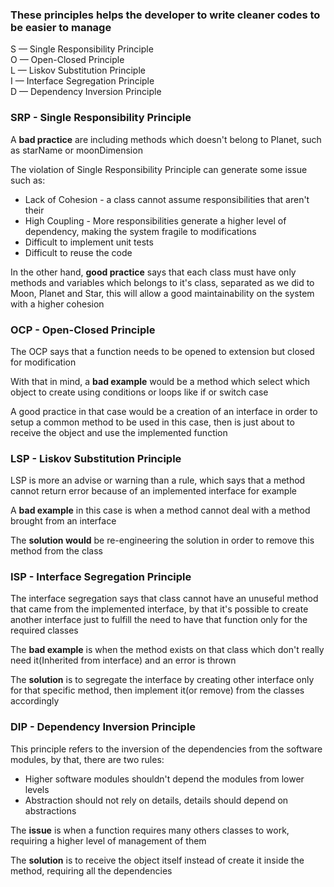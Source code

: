 ### These principles helps the developer to write cleaner codes to be easier to manage

S — Single Responsibility Principle  
O — Open-Closed Principle  
L — Liskov Substitution Principle  
I — Interface Segregation Principle  
D — Dependency Inversion Principle

### SRP - Single Responsibility Principle  

A **bad practice** are including methods which doesn't belong to Planet, such as starName or moonDimension

The violation of Single Responsibility Principle can generate some issue such as:

* Lack of Cohesion - a class cannot assume responsibilities that aren't their
* High Coupling - More responsibilities generate a higher level of dependency, making the system fragile to modifications
* Difficult to implement unit tests
* Difficult to reuse the code


In the other hand, **good practice** says that each class must have only methods and variables which belongs to it's class, separated as we did to Moon, Planet and Star, this will allow a good maintainability on the system with a higher cohesion


### OCP - Open-Closed Principle

The OCP says that a function needs to be opened to extension but closed for modification

With that in mind, a **bad example** would be a method which select which object to create using conditions or loops like if or switch case

A good practice in that case would be a creation of an interface in order to setup a common method to be used in this case, then is just about to receive the object and use the implemented function

### LSP - Liskov Substitution Principle

LSP is more an advise or warning than a rule, which says that a method cannot return error because of an implemented interface for example

A **bad example** in this case is when a method cannot deal with a method brought from an interface

The **solution would** be re-engineering the solution in order to remove this method from the class

### ISP - Interface Segregation Principle

The interface segregation says that class cannot have an unuseful method that came from the implemented interface, by that it's possible to create another interface just to fulfill the need to have that function only for the required classes

The **bad example** is when the method exists on that class which don't really need it(Inherited from interface) and an error is thrown

The **solution** is to segregate the interface by creating other interface only for that specific method, then implement it(or remove) from the classes accordingly

### DIP - Dependency Inversion Principle

This principle refers to the inversion of the dependencies from the software modules, by that, there are two rules:
* Higher software modules shouldn't depend the modules from lower levels
* Abstraction should not rely on details, details should depend on abstractions

The **issue** is when a function requires many others classes to work, requiring a higher level of management of them

The **solution** is to receive the object itself instead of create it inside the method, requiring all the dependencies
